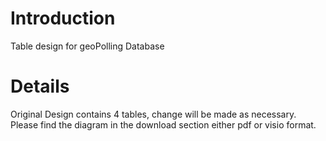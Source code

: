 # Introduction #

Table design for geoPolling Database

# Details #

Original Design contains 4 tables, change will be made as necessary. Please find the diagram in the download section either pdf or visio format.